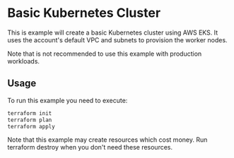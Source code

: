 # Basic Kubernetes Cluster
This is example will create a basic Kubernetes cluster using AWS EKS. It uses the account's default VPC and subnets to provision the worker nodes.

Note that is not recommended to use this example with production workloads.

## Usage
To run this example you need to execute:

```bash
terraform init
terraform plan
terraform apply
```

Note that this example may create resources which cost money. Run terraform destroy when you don't need these resources.
